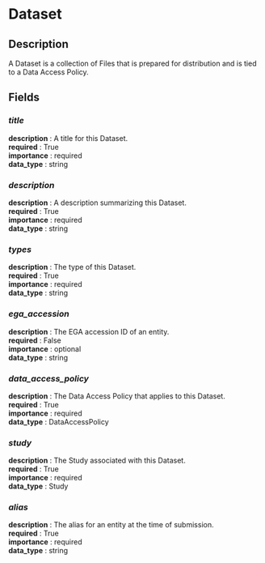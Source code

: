 # Dataset

## Description
A Dataset is a collection of Files that is prepared for distribution and is tied to a Data Access Policy.

## Fields
### ***title***
**description** : A title for this Dataset.<br>
**required** : True<br>
**importance** : required<br>
**data_type** : string<br>

### ***description***
**description** : A description summarizing this Dataset.<br>
**required** : True<br>
**importance** : required<br>
**data_type** : string<br>

### ***types***
**description** : The type of this Dataset.<br>
**required** : True<br>
**importance** : required<br>
**data_type** : string<br>

### ***ega_accession***
**description** : The EGA accession ID of an entity.<br>
**required** : False<br>
**importance** : optional<br>
**data_type** : string<br>

### ***data_access_policy***
**description** : The Data Access Policy that applies to this Dataset.<br>
**required** : True<br>
**importance** : required<br>
**data_type** : DataAccessPolicy<br>

### ***study***
**description** : The Study associated with this Dataset.<br>
**required** : True<br>
**importance** : required<br>
**data_type** : Study<br>

### ***alias***
**description** : The alias for an entity at the time of submission.<br>
**required** : True<br>
**importance** : required<br>
**data_type** : string<br>

